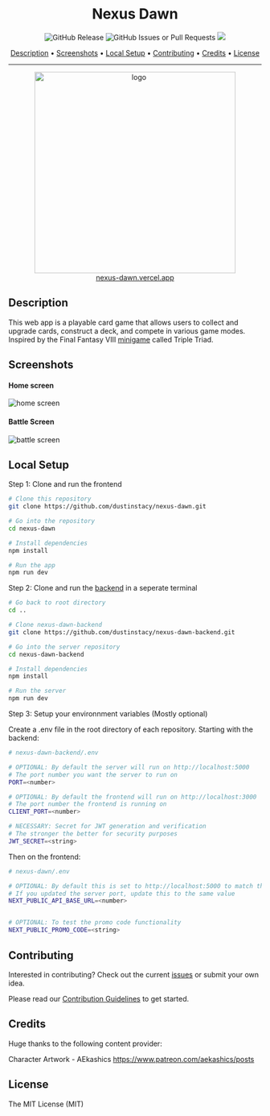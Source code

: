 <h1 align="center">
Nexus Dawn
</h1>

<p align="center">
  <img alt="GitHub Release" src="https://img.shields.io/github/v/release/dustinstacy/nexus-dawn">
  <img alt="GitHub Issues or Pull Requests" src="https://img.shields.io/github/issues/dustinstacy/nexus-dawn">
  <a href="./#license"><img src="https://img.shields.io/badge/License-MIT-brightgreen"/></a>
</p>

<p align="center">
  <a href="#description">Description</a> •
  <a href="#screenshots">Screenshots</a> •
  <a href="#local-setup">Local Setup</a> •
  <a href="#contributing">Contributing</a> •
  <a href="#credits">Credits</a> •
  <a href="#license">License</a>
</p>

---

<div align="center">
<a href="https://nexus-dawn.vercel.app">
<img height='400px' src='https://res.cloudinary.com/dsv7k92lb/image/upload/v1687034760/Nexus%20Dawn/logos/logo_c9eaj0.png' alt='logo'/>
<br/>
nexus-dawn.vercel.app
</a>
</div>

## Description

This web app is a playable card game that allows users to collect and upgrade
cards, construct a deck, and compete in various game modes. Inspired by the
Final Fantasy VIII [minigame](https://finalfantasy.fandom.com/wiki/Triple_Triad)
called Triple Triad.

## Screenshots

<h4>Home screen</h4>

![home screen](https://res.cloudinary.com/dsv7k92lb/image/upload/v1687034685/Nexus%20Dawn/Screenshots/homeScreen_nliptx.jpg)

<h4>Battle Screen</h4>

![battle screen](https://github.com/dustinstacy/triple-triad-reactjs/assets/70343773/3d7cd26b-8595-49a5-939e-008b1559a87f)

## Local Setup

Step 1: Clone and run the frontend

```bash
# Clone this repository
git clone https://github.com/dustinstacy/nexus-dawn.git

# Go into the repository
cd nexus-dawn

# Install dependencies
npm install

# Run the app
npm run dev
```

Step 2: Clone and run the [backend](https://github.com/dustinstacy/nexus-dawn-backend.git) in a seperate terminal

```bash
# Go back to root directory
cd ..

# Clone nexus-dawn-backend
git clone https://github.com/dustinstacy/nexus-dawn-backend.git

# Go into the server repository
cd nexus-dawn-backend

# Install dependencies
npm install

# Run the server
npm run dev
```

Step 3: Setup your environnment variables (Mostly optional)

Create a .env file in the root directory of each repository. Starting with the backend:

```bash
# nexus-dawn-backend/.env

# OPTIONAL: By default the server will run on http://localhost:5000
# The port number you want the server to run on
PORT=<number>

# OPTIONAL: By default the frontend will run on http://localhost:3000
# The port number the frontend is running on
CLIENT_PORT=<number>

# NECESSARY: Secret for JWT generation and verification
# The stronger the better for security purposes
JWT_SECRET=<string>
```

Then on the frontend:

```bash
# nexus-dawn/.env

# OPTIONAL: By default this is set to http://localhost:5000 to match the server
# If you updated the server port, update this to the same value
NEXT_PUBLIC_API_BASE_URL=<number>


# OPTIONAL: To test the promo code functionality
NEXT_PUBLIC_PROMO_CODE=<string>
```

## Contributing

Interested in contributing? Check out the current [issues](https://github.com/dustinstacy/nexus-dawn/issues) or submit your own idea.

Please read our [Contribution Guidelines](CONTRIBUTING.md) to get started.

## Credits

Huge thanks to the following content provider:

Character Artwork - AEkashics <https://www.patreon.com/aekashics/posts>

## License

The MIT License (MIT)
